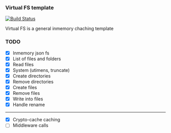 ### Virtual FS template

[![Build Status](https://travis-ci.org/b37t1td/virtualfs-template.svg?branch=master)](https://travis-ci.org/b37t1td/virtualfs-template)


Virtual FS is a general inmemory chaching template


### TODO

  - [x] Inmemory json fs
  - [x] List of files and folders
  - [x] Read files
  - [x] System (utimens, truncate)
  - [x] Create directories
  - [x] Remove directories
  - [x] Create files
  - [x] Remove files
  - [x] Write into files
  - [x] Handle rename

------------------------------------
  - [x] Crypto-cache caching
  - [ ] Middleware calls 
